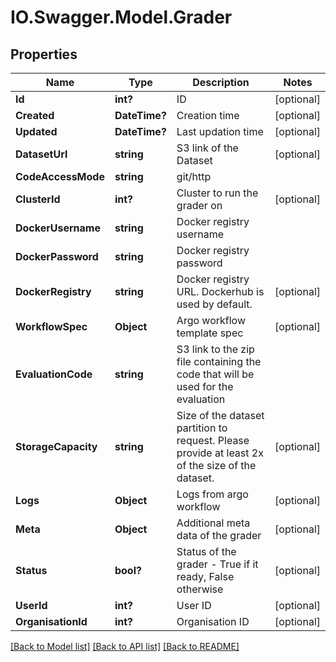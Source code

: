 # IO.Swagger.Model.Grader
## Properties

Name | Type | Description | Notes
------------ | ------------- | ------------- | -------------
**Id** | **int?** | ID | [optional] 
**Created** | **DateTime?** | Creation time | [optional] 
**Updated** | **DateTime?** | Last updation time | [optional] 
**DatasetUrl** | **string** | S3 link of the Dataset | [optional] 
**CodeAccessMode** | **string** | git/http | 
**ClusterId** | **int?** | Cluster to run the grader on | [optional] 
**DockerUsername** | **string** | Docker registry username | 
**DockerPassword** | **string** | Docker registry password | 
**DockerRegistry** | **string** | Docker registry URL. Dockerhub is used by default. | [optional] 
**WorkflowSpec** | **Object** | Argo workflow template spec | [optional] 
**EvaluationCode** | **string** | S3 link to the zip file containing the code that will be used for the evaluation | 
**StorageCapacity** | **string** | Size of the dataset partition to request. Please provide at least 2x of the size of the dataset. | [optional] 
**Logs** | **Object** | Logs from argo workflow | [optional] 
**Meta** | **Object** | Additional meta data of the grader | [optional] 
**Status** | **bool?** | Status of the grader - True if it ready, False otherwise | [optional] 
**UserId** | **int?** | User ID | [optional] 
**OrganisationId** | **int?** | Organisation ID | [optional] 

[[Back to Model list]](../README.md#documentation-for-models) [[Back to API list]](../README.md#documentation-for-api-endpoints) [[Back to README]](../README.md)

